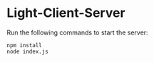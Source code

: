 # Light-Client-Server

Run the following commands to start the server:
```
npm install
node index.js
```
